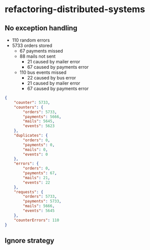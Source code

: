 # refactoring-distributed-systems

## No exception handling

 - 110 random errors
 - 5733 orders stored
   - 67 payments missed
   - 88 mails not sent
     - 21 caused by mailer error
     - 67 caused by payments error
   - 110 bus events missed
     - 22 caused by bus error
     - 21 caused by mailer error
     - 67 caused by payments error

```json
{
    "counter": 5733,
    "counters": {
        "orders": 5733,
        "payments": 5666,
        "mails": 5645,
        "events": 5623
    },
    "duplicates": {
        "orders": 0,
        "payments": 0,
        "mails": 0,
        "events": 0
    },
    "errors": {
        "orders": 0,
        "payments": 67,
        "mails": 21,
        "events": 22
    },
    "requests": {
        "orders": 5733,
        "payments": 5733,
        "mails": 5666,
        "events": 5645
    },
    "counterErrors": 110
}
```
## Ignore strategy

